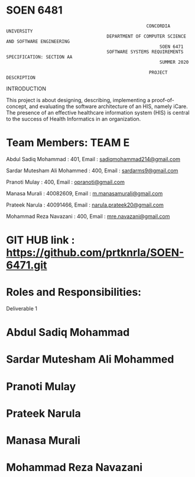 # SOEN 6481

                                                         CONCORDIA UNIVERSITY
                                          DEPARTMENT OF COMPUTER SCIENCE AND SOFTWARE ENGINEERING
                                                              SOEN 6471
                                          SOFTWARE SYSTEMS REQUIREMENTS SPECIFICATION: SECTION AA
                                                              SUMMER 2020
  
                                                          PROJECT DESCRIPTION
INTRODUCTION

This project is about designing, describing, implementing a proof-of-concept, and
evaluating the software architecture of an HIS, namely iCare. The presence of an effective healthcare information system (HIS) is central to the
success of Health Informatics in an organization.

# Team Members: TEAM E

Abdul Sadiq Mohammad          :  401, Email : sadiqmohammad214@gmail.com

Sardar Mutesham Ali Mohammed  :  400, Email : sardarms9@gmail.com

Pranoti Mulay                 :  400, Email : opranoti@gmail.com

Manasa Murali                 :  40082609, Email :  m.manasamurali@gmail.com

Prateek Narula                :  40091466, Email : narula.prateek20@gmail.com

Mohammad Reza Navazani		  :  400, Email : mre.navazani@gmail.com

# GIT HUB link : https://github.com/prtknrla/SOEN-6471.git

# Roles and Responsibilities:

Deliverable 1

# Abdul Sadiq Mohammad



# Sardar Mutesham Ali Mohammed



  
# Pranoti Mulay
 
 

# Prateek Narula



# Manasa Murali


# Mohammad Reza Navazani	

